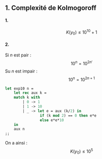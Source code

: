 ## 1. Complexité de Kolmogoroff
#### 1.
$$K(y_{0}) \leq 10^{10}+1$$
#### 2.
Si $n$ est pair : 
$$10^{n} = 10^{2n'}$$
Su $n$ est impair : 
$$10^{n} = 10^{2n+1}$$

```Ocaml
let exp10 n =
	let rec aux k =
	match k with
		| 0 -> 1
		| 1 -> 10
		| _ -> let e = aux (k/2) in
				if (k mod 2) == 0 then e*e
				else e*e*10
	in
	aux n
;;

```

On a ainsi : 
$$K(y_{0}) \leq 10^{5}$$
